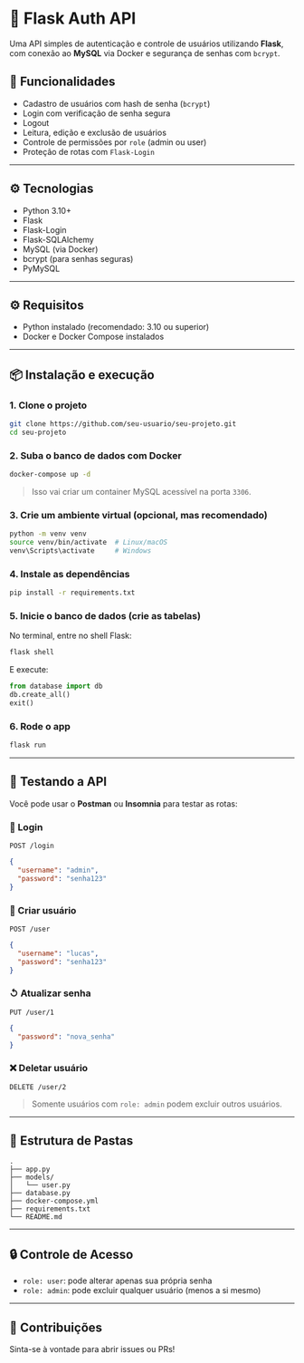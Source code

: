 # 🔐 Flask Auth API

Uma API simples de autenticação e controle de usuários utilizando **Flask**, com conexão ao **MySQL** via Docker e segurança de senhas com `bcrypt`.

## 🚀 Funcionalidades

- Cadastro de usuários com hash de senha (`bcrypt`)
- Login com verificação de senha segura
- Logout
- Leitura, edição e exclusão de usuários
- Controle de permissões por `role` (admin ou user)
- Proteção de rotas com `Flask-Login`

---

## ⚙️ Tecnologias

- Python 3.10+
- Flask
- Flask-Login
- Flask-SQLAlchemy
- MySQL (via Docker)
- bcrypt (para senhas seguras)
- PyMySQL

---

## ⚙️ Requisitos

- Python instalado (recomendado: 3.10 ou superior)
- Docker e Docker Compose instalados

---

## 📦 Instalação e execução

### 1. Clone o projeto

```bash
git clone https://github.com/seu-usuario/seu-projeto.git
cd seu-projeto
```

### 2. Suba o banco de dados com Docker

```bash
docker-compose up -d
```

> Isso vai criar um container MySQL acessível na porta `3306`.

### 3. Crie um ambiente virtual (opcional, mas recomendado)

```bash
python -m venv venv
source venv/bin/activate  # Linux/macOS
venv\Scripts\activate     # Windows
```

### 4. Instale as dependências

```bash
pip install -r requirements.txt
```

### 5. Inicie o banco de dados (crie as tabelas)

No terminal, entre no shell Flask:

```bash
flask shell
```

E execute:

```python
from database import db
db.create_all()
exit()
```

### 6. Rode o app

```bash
flask run
```

---

## 🧪 Testando a API

Você pode usar o **Postman** ou **Insomnia** para testar as rotas:

### 🔐 Login
`POST /login`

```json
{
  "username": "admin",
  "password": "senha123"
}
```

### 👤 Criar usuário
`POST /user`

```json
{
  "username": "lucas",
  "password": "senha123"
}
```

### ↺ Atualizar senha
`PUT /user/1`

```json
{
  "password": "nova_senha"
}
```

### ❌ Deletar usuário
`DELETE /user/2`

> Somente usuários com `role: admin` podem excluir outros usuários.

---

## 📁 Estrutura de Pastas

```
.
├── app.py
├── models/
│   └── user.py
├── database.py
├── docker-compose.yml
├── requirements.txt
└── README.md
```

---

## 🔒 Controle de Acesso

- `role: user`: pode alterar apenas sua própria senha
- `role: admin`: pode excluir qualquer usuário (menos a si mesmo)

---

## 💬 Contribuições

Sinta-se à vontade para abrir issues ou PRs!


